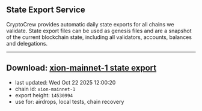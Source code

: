 ## State Export Service
CryptoCrew provides automatic daily state exports for all chains we validate. State export files can be used as genesis files and are a snapshot of the current blockchain state, including all validators, accounts, balances and delegations.

---
**Download: [xion-mainnet-1 state export](https://dl-eu2.ccvalidators.com/SERVICE/xion/xion-mainnet-1_export_14530994.json)**
---

- last updated: Wed Oct 22 2025 12:00:20
- chain id: `xion-mainnet-1`
- export height: `14530994`
- use for: airdrops, local tests, chain recovery
